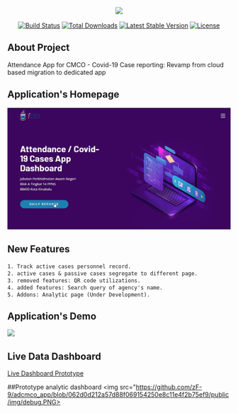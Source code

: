 <p align="center"><a href="https://laravel.com" target="_blank"><img src="https://raw.githubusercontent.com/laravel/art/master/logo-lockup/5%20SVG/2%20CMYK/1%20Full%20Color/laravel-logolockup-cmyk-red.svg" width="400"></a></p>

<p align="center">
<a href="https://travis-ci.org/laravel/framework"><img src="https://travis-ci.org/laravel/framework.svg" alt="Build Status"></a>
<a href="https://packagist.org/packages/laravel/framework"><img src="https://poser.pugx.org/laravel/framework/d/total.svg" alt="Total Downloads"></a>
<a href="https://packagist.org/packages/laravel/framework"><img src="https://poser.pugx.org/laravel/framework/v/stable.svg" alt="Latest Stable Version"></a>
<a href="https://packagist.org/packages/laravel/framework"><img src="https://poser.pugx.org/laravel/framework/license.svg" alt="License"></a>
</p>

## About Project

Attendance App for CMCO - Covid-19 Case reporting: Revamp from cloud based migration to dedicated app

## Application's Homepage ##
<img src="https://github.com/zF-9/adcmco_app/blob/863974a58f064c332abef37b531b1559abacb0bd/public/img/Source_Img/cropped-home.jpg">

 ## New Features ##
    1. Track active cases personnel record.
    2. active cases & passive cases segregate to different page.
    3. removed features: QR code utilizations.
    4. added features: Search query of agency's name.
    5. Addons: Analytic page (Under Development).


## Application's Demo ##
<img src="https://github.com/zF-9/adcmco_app/blob/0fde493323ad9a5c089e033727e50a3bafbdbb92/public/img/Source_Img/Animation.gif">


## Live Data Dashboard ##
<a href="http://zf-9.github.io/LiveDashboardv1.03/Dashboard-analytics.html">Live Dashboard Prototype</a>

##Prototype analytic dashboard
<img src="https://github.com/zF-9/adcmco_app/blob/062d0d212a57d88f069154250e8c11e4f2b75ef9/public/img/debug.PNG>
